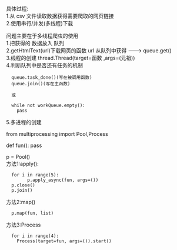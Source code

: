 
具体过程:<br>
1.从 csv 文件读取数据获得需要爬取的网页链接<br>
2.使用串行/并发(多线程)下载<br>


问题主要在于多线程爬虫的使用<br>
1.把获得的 数据放入 队列<br>
2.getHtmlText(url)下载网页的函数 url 从队列中获得 ---> queue.get()<br>
3.线程的创建 thread.Thread(target=函数 ,args=(元祖))<br>
4.判断队列中是否还有任务的机制

      queue.task_done()(写在被调用函数)
      queue.join()(写在主函数)
      
      或
      
      while not workQueue.empty():
        pass
        
5.多进程的创建

from multiprocessing import Pool,Process

def  fun():
      pass
      
 p = Pool()<br>
方法1:apply():<br>


      for i in range(5):
            p.apply_async(fun, args=())
      p.close()
      p.join()
 
 方法2:map()<br>
 
      p.map(fun, list)
 
 方法3:Process
 
      for i in range(4):
        Process(target=fun, args=()).start()
      
